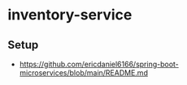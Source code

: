 # inventory-service

## Setup
- https://github.com/ericdaniel6166/spring-boot-microservices/blob/main/README.md
